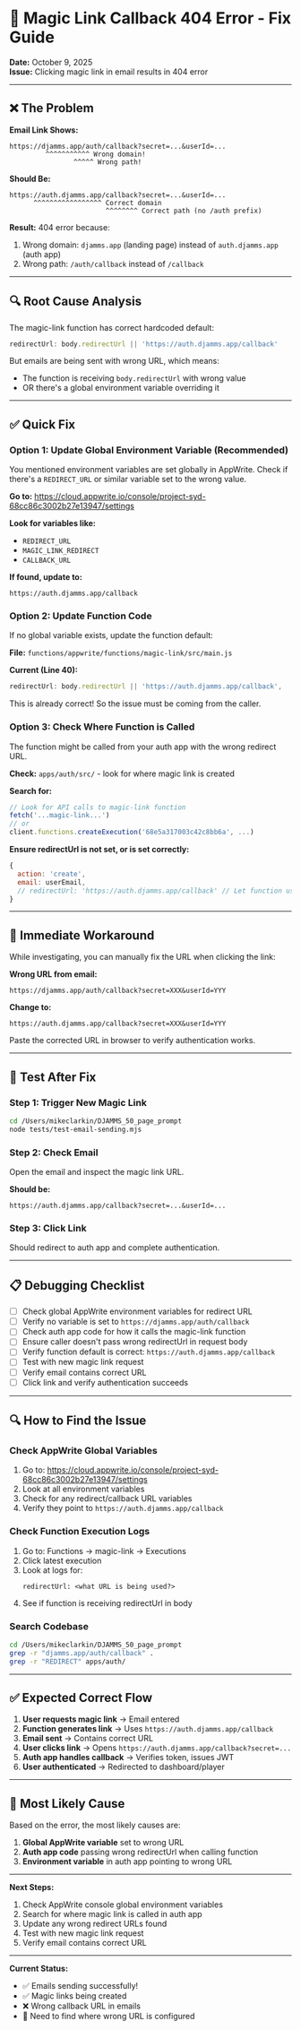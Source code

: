 # 🐛 Magic Link Callback 404 Error - Fix Guide

**Date:** October 9, 2025  
**Issue:** Clicking magic link in email results in 404 error

---

## ❌ The Problem

**Email Link Shows:**
```
https://djamms.app/auth/callback?secret=...&userId=...
         ^^^^^^^^^^^ Wrong domain!
                ^^^^^ Wrong path!
```

**Should Be:**
```
https://auth.djamms.app/callback?secret=...&userId=...
      ^^^^^^^^^^^^^^^^^ Correct domain
                        ^^^^^^^^ Correct path (no /auth prefix)
```

**Result:** 404 error because:
1. Wrong domain: `djamms.app` (landing page) instead of `auth.djamms.app` (auth app)
2. Wrong path: `/auth/callback` instead of `/callback`

---

## 🔍 Root Cause Analysis

The magic-link function has correct hardcoded default:
```javascript
redirectUrl: body.redirectUrl || 'https://auth.djamms.app/callback'
```

But emails are being sent with wrong URL, which means:
- The function is receiving `body.redirectUrl` with wrong value
- OR there's a global environment variable overriding it

---

## ✅ Quick Fix

### Option 1: Update Global Environment Variable (Recommended)

You mentioned environment variables are set globally in AppWrite. Check if there's a `REDIRECT_URL` or similar variable set to the wrong value.

**Go to:** https://cloud.appwrite.io/console/project-syd-68cc86c3002b27e13947/settings

**Look for variables like:**
- `REDIRECT_URL`
- `MAGIC_LINK_REDIRECT`
- `CALLBACK_URL`

**If found, update to:**
```
https://auth.djamms.app/callback
```

### Option 2: Update Function Code

If no global variable exists, update the function default:

**File:** `functions/appwrite/functions/magic-link/src/main.js`

**Current (Line 40):**
```javascript
redirectUrl: body.redirectUrl || 'https://auth.djamms.app/callback',
```

This is already correct! So the issue must be coming from the caller.

### Option 3: Check Where Function is Called

The function might be called from your auth app with the wrong redirect URL.

**Check:** `apps/auth/src/` - look for where magic link is created

**Search for:**
```javascript
// Look for API calls to magic-link function
fetch('...magic-link...')
// or
client.functions.createExecution('68e5a317003c42c8bb6a', ...)
```

**Ensure redirectUrl is not set, or is set correctly:**
```javascript
{
  action: 'create',
  email: userEmail,
  // redirectUrl: 'https://auth.djamms.app/callback' // Let function use default
}
```

---

## 🔧 Immediate Workaround

While investigating, you can manually fix the URL when clicking the link:

**Wrong URL from email:**
```
https://djamms.app/auth/callback?secret=XXX&userId=YYY
```

**Change to:**
```
https://auth.djamms.app/callback?secret=XXX&userId=YYY
```

Paste the corrected URL in browser to verify authentication works.

---

## 🧪 Test After Fix

### Step 1: Trigger New Magic Link

```bash
cd /Users/mikeclarkin/DJAMMS_50_page_prompt
node tests/test-email-sending.mjs
```

### Step 2: Check Email

Open the email and inspect the magic link URL.

**Should be:**
```
https://auth.djamms.app/callback?secret=...&userId=...
```

### Step 3: Click Link

Should redirect to auth app and complete authentication.

---

## 📋 Debugging Checklist

- [ ] Check global AppWrite environment variables for redirect URL
- [ ] Verify no variable is set to `https://djamms.app/auth/callback`
- [ ] Check auth app code for how it calls the magic-link function
- [ ] Ensure caller doesn't pass wrong redirectUrl in request body
- [ ] Verify function default is correct: `https://auth.djamms.app/callback`
- [ ] Test with new magic link request
- [ ] Verify email contains correct URL
- [ ] Click link and verify authentication succeeds

---

## 🔍 How to Find the Issue

### Check AppWrite Global Variables

1. Go to: https://cloud.appwrite.io/console/project-syd-68cc86c3002b27e13947/settings
2. Look at all environment variables
3. Check for any redirect/callback URL variables
4. Verify they point to `https://auth.djamms.app/callback`

### Check Function Execution Logs

1. Go to: Functions → magic-link → Executions
2. Click latest execution
3. Look at logs for:
   ```
   redirectUrl: <what URL is being used?>
   ```
4. See if function is receiving redirectUrl in body

### Search Codebase

```bash
cd /Users/mikeclarkin/DJAMMS_50_page_prompt
grep -r "djamms.app/auth/callback" .
grep -r "REDIRECT" apps/auth/
```

---

## ✅ Expected Correct Flow

1. **User requests magic link** → Email entered
2. **Function generates link** → Uses `https://auth.djamms.app/callback`
3. **Email sent** → Contains correct URL
4. **User clicks link** → Opens `https://auth.djamms.app/callback?secret=...`
5. **Auth app handles callback** → Verifies token, issues JWT
6. **User authenticated** → Redirected to dashboard/player

---

## 🎯 Most Likely Cause

Based on the error, the most likely causes are:

1. **Global AppWrite variable** set to wrong URL
2. **Auth app code** passing wrong redirectUrl when calling function
3. **Environment variable** in auth app pointing to wrong URL

---

**Next Steps:**
1. Check AppWrite console global environment variables
2. Search for where magic link is called in auth app
3. Update any wrong redirect URLs found
4. Test with new magic link request
5. Verify email contains correct URL

---

**Current Status:**
- ✅ Emails sending successfully!
- ✅ Magic links being created
- ❌ Wrong callback URL in emails
- 🎯 Need to find where wrong URL is configured
